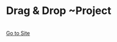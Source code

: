 <h1>Drag & Drop ~Project</h1>
<br>
<a href="https://66f2c4894b35360d63db7290--coruscating-lily-0abd50.netlify.app">Go to Site</a>
